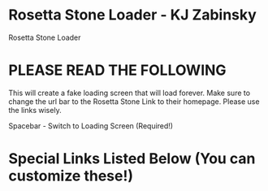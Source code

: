 # Rosetta Stone Loader - KJ Zabinsky
Rosetta Stone Loader

# PLEASE READ THE FOLLOWING

This will create a fake loading screen that will load forever.
Make sure to change the url bar to the Rosetta Stone Link to their homepage.
Please use the links wisely.

Spacebar - Switch to Loading Screen (Required!)

# Special Links Listed Below (You can customize these!)
